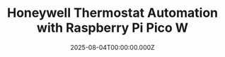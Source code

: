 ---
title: "Honeywell Thermostat Automation with Raspberry Pi Pico W"
date: "2025-08-04T00:00:00.000Z"
description: "Retrofit a non‑Wi‑Fi Honeywell thermostat by soldering leads to its capacitive buttons and driving them via relays controlled by a Raspberry Pi Pico W, integrated with Home Assistant automations to lower the setpoint at night and raise it in the morning."
image: ""
projectUrl: ""
technologies: ["Raspberry Pi Pico W", "Home Assistant", "Relays"]
---